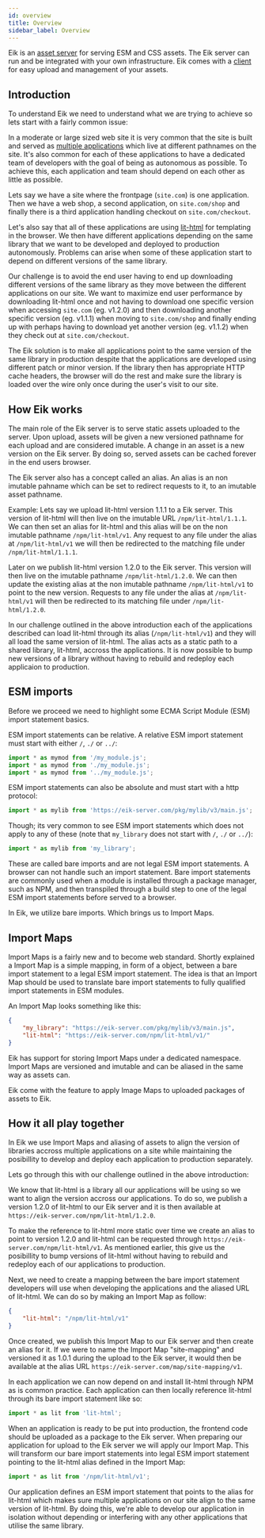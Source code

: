 ```yaml
---
id: overview
title: Overview
sidebar_label: Overview
---
```


Eik is an [asset server](/docs/server) for serving ESM and CSS assets. The Eik server can run and be integrated with your own infrastructure. Eik comes with a [client](/docs/client) for easy upload and management of your assets.

## Introduction

To understand Eik we need to understand what we are trying to achieve so lets start with a fairly common issue:

In a moderate or large sized web site it is very common that the site is built and served as [multiple applications](https://martinfowler.com/articles/microservices.html) which live at different pathnames on the site. It's also common for each of these applications to have a dedicated team of developers with the goal of being as autonomous as possible. To achieve this, each application and team should depend on each other as little as possible.

Lets say we have a site where the frontpage (`site.com`) is one application. Then we have a web shop, a second application, on `site.com/shop` and finally there is a third application handling checkout on `site.com/checkout`. 

Let's also say that all of these applications are using [lit-html](https://lit-html.polymer-project.org/) for templating in the browser. We then have different applications depending on the same library that we want to be developed and deployed to production autonomously. Problems can arise when some of these application start to depend on different versions of the same library.

Our challenge is to avoid the end user having to end up downloading different versions of the same library as they move between the different applications on our site. We want to maximize end user performance by downloading lit-html once and not having to download one specific version when accessing `site.com` (eg. v1.2.0) and then downloading another specific version (eg. v1.1.1) when moving to `site.com/shop` and finally ending up with perhaps having to download yet another version (eg. v1.1.2) when they check out at `site.com/checkout`.

The Eik solution is to make all applications point to the same version of the same library in production despite that the applications are developed using different patch or minor version. If the library then has appropriate HTTP cache headers, the browser will do the rest and make sure the library is loaded over the wire only once during the user's visit to our site.


## How Eik works

The main role of the Eik server is to serve static assets uploaded to the server. Upon upload, assets will be given a new versioned pathname for each upload and are considered imutable. A change in an asset is a new version on the Eik server. By doing so, served assets can be cached forever in the end users browser.

The Eik server also has a concept called an alias. An alias is an non imutable pahname which can be set to redirect requests to it, to an imutable asset pathname. 

Example: Lets say we upload lit-html version 1.1.1 to a Eik server. This version of lit-html will then live on the imutable URL `/npm/lit-html/1.1.1`. We can then set an alias for lit-html and this alias will be on the non imutable pathname `/npm/lit-html/v1`. Any request to any file under the alias at `/npm/lit-html/v1` we will then be redirected to the matching file under `/npm/lit-html/1.1.1`.

Later on we publish lit-html version 1.2.0 to the Eik server. This version will then live on the imutable pathname `/npm/lit-html/1.2.0`. We can then update the existing alias at the non imutable pathname `/npm/lit-html/v1` to point to the new version. Requests to any file under the alias at `/npm/lit-html/v1` will then be redirected to its matching file under `/npm/lit-html/1.2.0`.

In our challenge outlined in the above introduction each of the applications described can load lit-html through its alias (`/npm/lit-html/v1`) and they will all load the same version of lit-html. The alias acts as a static path to a shared library, lit-html, accross the applications. It is now possible to bump new versions of a library without having to rebuild and redeploy each applicaion to production. 

## ESM imports 

Before we proceed we need to highlight some ECMA Script Module (ESM) import statement basics. 

ESM import statements can be relative. A relative ESM import statement must start with either `/`, `./` or `../`:

```js
import * as mymod from '/my_module.js';
import * as mymod from './my_module.js';
import * as mymod from '../my_module.js';
```

ESM import statements can also be absolute and must start with a http protocol:

```js
import * as mylib from 'https://eik-server.com/pkg/mylib/v3/main.js';
```

Though; its very common to see ESM import statements which does not apply to any of these (note that `my_library` does not start with `/`, `./` or `../`):

```js
import * as mylib from 'my_library';
```

These are called bare imports and are not legal ESM import statements. A browser can not handle such an import statement. Bare import statements are commonly used when a module is installed through a package manager, such as NPM, and then transpiled through a build step to one of the legal ESM import statements before served to a browser.

In Eik, we utilize bare imports. Which brings us to Import Maps.

## Import Maps

Import Maps is a fairly new and to become web standard. Shortly explained a Import Map is a simple mapping, in form of a object, between a bare import statement to a legal ESM import statement. The idea is that an Import Map should be used to translate bare import statements to fully qualified import statements in ESM modules.

An Import Map looks something like this:

```json
{
    "my_library": "https://eik-server.com/pkg/mylib/v3/main.js",
    "lit-html": "https://eik-server.com/npm/lit-html/v1/"
}
```

Eik has support for storing Import Maps under a dedicated namespace. Import Maps are versioned and imutable and can be aliased in the same way as assets can.

Eik come with the feature to apply Image Maps to uploaded packages of assets to Eik.

## How it all play together

In Eik we use Import Maps and aliasing of assets to align the version of libraries accross multiple applications on a site while maintaining the posibillity to develop and deploy each application to production separately.

Lets go through this with our challenge outlined in the above introduction:

We know that lit-html is a library all our applications will be using so we want to align the version accross our applications. To do so, we publish a version 1.2.0 of lit-html to our Eik server and it is then available at `https://eik-server.com/npm/lit-html/1.2.0`.

To make the reference to lit-html more static over time we create an alias to point to version 1.2.0 and lit-html can be requested through `https://eik-server.com/npm/lit-html/v1`. As mentioned earlier, this give us the posibillity to bump versions of lit-html without having to rebuild and redeploy each of our applications to production.

Next, we need to create a mapping between the bare import statement developers will use when developing the applications and the aliased URL of lit-html. We can do so by making an Import Map as follow:

```json
{
    "lit-html": "/npm/lit-html/v1"
}
```

Once created, we publish this Import Map to our Eik server and then create an alias for it. If we were to name the Import Map "site-mapping" and versioned it as 1.0.1 during the upload to the Eik server, it would then be available at the alias URL `https://eik-server.com/map/site-mapping/v1`.

In each application we can now depend on and install lit-html through NPM as is common practice. Each application can then locally reference lit-html through its bare import statement like so:

```js
import * as lit from 'lit-html';
```

When an application is ready to be put into production, the frontend code should be uploaded as a package to the Eik server. When preparing our application for upload to the Eik server we will apply our Import Map. This will transform our bare import statements into legal ESM import statement pointing to the lit-html alias defined in the Import Map:

```js
import * as lit from '/npm/lit-html/v1';
```

Our application defines an ESM import statement that points to the alias for lit-html which makes sure multiple applications on our site align to the same version of lit-html. By doing this, we're able to develop our application in isolation without depending or interfering with any other applications that utilise the same library.
